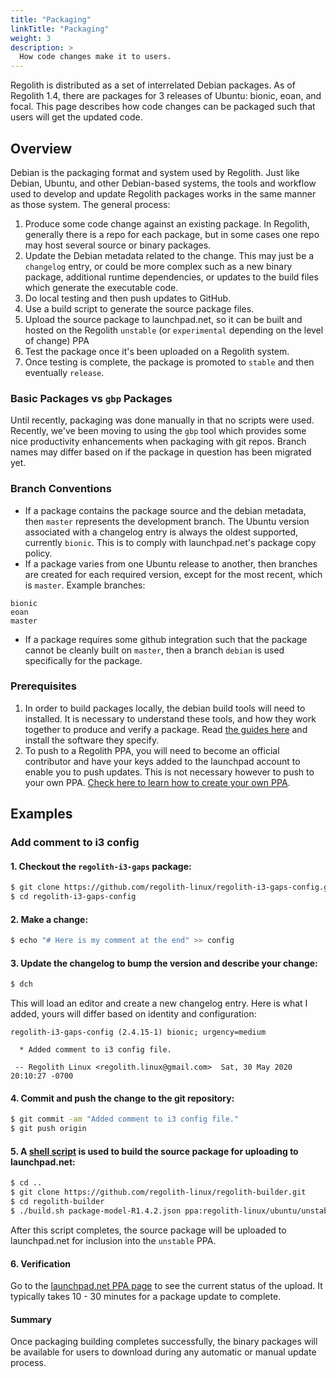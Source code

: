```yaml
---
title: "Packaging"
linkTitle: "Packaging"
weight: 3
description: >
  How code changes make it to users.
---
```


Regolith is distributed as a set of interrelated Debian packages.  As of Regolith 1.4, there are packages for 3 releases of Ubuntu: bionic, eoan, and focal.  This page describes how code changes can be packaged such that users will get the updated code.

## Overview

Debian is the packaging format and system used by Regolith.  Just like Debian, Ubuntu, and other Debian-based systems, the tools and workflow used to develop and update Regolith packages works in the same manner as those system.  The general process:

1. Produce some code change against an existing package.  In Regolith, generally there is a repo for each package, but in some cases one repo may host several source or binary packages.
2. Update the Debian metadata related to the change.  This may just be a `changelog` entry, or could be more complex such as a new binary package, additional runtime dependencies, or updates to the build files which generate the executable code.
3. Do local testing and then push updates to GitHub.
4. Use a build script to generate the source package files.
5. Upload the source package to launchpad.net, so it can be built and hosted on the Regolith `unstable` (or `experimental` depending on the level of change) PPA
6. Test the package once it's been uploaded on a Regolith system.
7. Once testing is complete, the package is promoted to `stable` and then eventually `release`.

### Basic Packages vs `gbp` Packages

Until recently, packaging was done manually in that no scripts were used.  Recently, we've been moving to using the `gbp` tool which provides some nice productivity enhancements when packaging with git repos.  Branch names may differ based on if the package in question has been migrated yet.

### Branch Conventions

* If a package contains the package source and the debian metadata, then `master` represents the development branch.  The Ubuntu version associated with a changelog entry is always the oldest supported, currently `bionic`.  This is to comply with launchpad.net's package copy policy.
* If a package varies from one Ubuntu release to another, then branches are created for each required version, except for the most recent, which is `master`.  Example branches:
```
bionic
eoan
master
```
* If a package requires some github integration such that the package cannot be cleanly built on `master`, then a branch `debian` is used specifically for the package.

### Prerequisites

1. In order to build packages locally, the debian build tools will need to installed.  It is necessary to understand these tools, and how they work together to produce and verify a package.  Read [the guides here](https://packaging.ubuntu.com/html/) and install the software they specify.
2. To push to a Regolith PPA, you will need to become an official contributor and have your keys added to the launchpad account to enable you to push updates.  This is not necessary however to push to your own PPA.  [Check here to learn how to create your own PPA](https://askubuntu.com/questions/71510/how-do-i-create-a-ppa).


## Examples

### Add comment to i3 config

#### 1. Checkout the `regolith-i3-gaps` package:
```bash
$ git clone https://github.com/regolith-linux/regolith-i3-gaps-config.git
$ cd regolith-i3-gaps-config
```

#### 2. Make a change:
```bash
$ echo "# Here is my comment at the end" >> config
```

#### 3. Update the changelog to bump the version and describe your change:
```bash
$ dch
```
This will load an editor and create a new changelog entry.  Here is what I added, yours will differ based on identity and configuration:
```
regolith-i3-gaps-config (2.4.15-1) bionic; urgency=medium

  * Added comment to i3 config file.

 -- Regolith Linux <regolith.linux@gmail.com>  Sat, 30 May 2020 20:10:27 -0700

```

#### 4. Commit and push the change to the git repository:
```bash
$ git commit -am "Added comment to i3 config file."
$ git push origin
```

#### 5. A [shell script](https://github.com/regolith-linux/regolith-builder/blob/master/build.sh) is used to build the source package for uploading to launchpad.net:
```bash
$ cd ..
$ git clone https://github.com/regolith-linux/regolith-builder.git
$ cd regolith-builder
$ ./build.sh package-model-R1.4.2.json ppa:regolith-linux/ubuntu/unstable /tmp regolith-i3-gaps-config
```

After this script completes, the source package will be uploaded to launchpad.net for inclusion into the `unstable` PPA.

#### 6. Verification

Go to the [launchpad.net PPA page](https://launchpad.net/~regolith-linux/+archive/ubuntu/unstable) to see the current status of the upload.  It typically takes 10 - 30 minutes for a package update to complete.

#### Summary

Once packaging building completes successfully, the binary packages will be available for users to download during any automatic or manual update process.